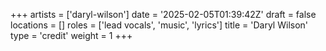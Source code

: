 +++
artists = ['daryl-wilson']
date = '2025-02-05T01:39:42Z'
draft = false
locations = []
roles = ['lead vocals', 'music', 'lyrics']
title = 'Daryl Wilson'
type = 'credit'
weight = 1
+++
